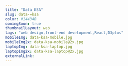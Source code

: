 ```yaml
---
title: "Data KSA"
slug: data-=ksa
color: #14434B
comingSoon: true
thumbnailLayout: web
tags: "web design,front-end development,React,D3plus"
mobileImg: data-ksa-mobile.jpg
mobileImg2x: data-ksa-mobile@2x.jpg
laptopImg: data-ksa-laptop.jpg
laptopImg2x: data-ksa-laptop@2x.jpg
externalLink:
---
```

